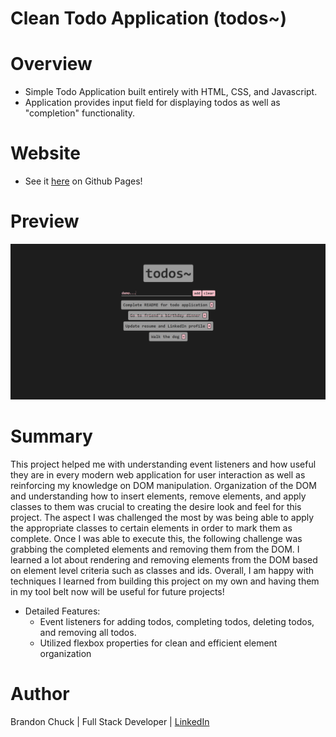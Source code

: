 # Clean Todo Application (todos~)

# Overview
- Simple Todo Application built entirely with HTML, CSS, and Javascript.
- Application provides input field for displaying todos as well as "completion" functionality.

# Website
- See it [here](https://brandonchuck.github.io/todos-/) on Github Pages! 

# Preview

![Website Preview](todo-application-webpage.png)

# Summary
This project helped me with understanding event listeners and how useful they are in every modern web application for user interaction as well as reinforcing my knowledge on DOM manipulation. Organization of the DOM and understanding how to insert elements, remove elements, and apply classes to them was crucial to creating the desire look and feel for this project. The aspect I was challenged the most by was being able to apply the appropriate classes to certain elements in order to mark them as complete. Once I was able to execute this, the following challenge was grabbing the completed elements and removing them from the DOM. I learned a lot about rendering and removing elements from the DOM based on element level criteria such as classes and ids. Overall, I am happy with techniques I learned from building this project on my own and having them in my tool belt now will be useful for future projects!

- Detailed Features:
  - Event listeners for adding todos, completing todos, deleting todos, and removing all todos.
  - Utilized flexbox properties for clean and efficient element organization

# Author
Brandon Chuck | Full Stack Developer | [LinkedIn](https://www.linkedin.com/in/brandonchuck/)
